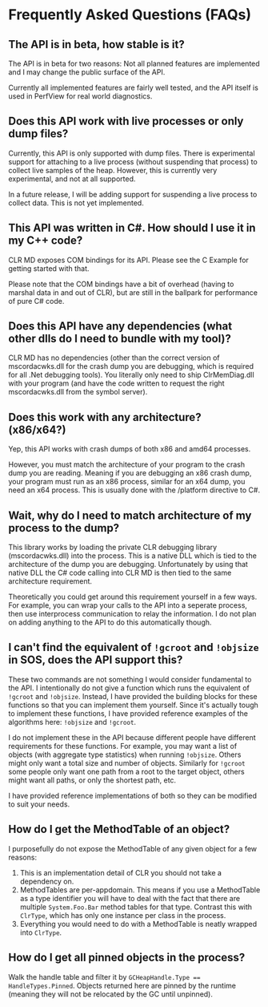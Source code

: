 # Frequently Asked Questions (FAQs)

## The API is in beta, how stable is it?

The API is in beta for two reasons: Not all planned features are implemented and
I may change the public surface of the API.

Currently all implemented features are fairly well tested, and the API itself is
used in PerfView for real world diagnostics.

## Does this API work with live processes or only dump files?

Currently, this API is only supported with dump files. There is experimental
support for attaching to a live process (without suspending that process) to
collect live samples of the heap. However, this is currently very experimental,
and not at all supported.

In a future release, I will be adding support for suspending a live process to
collect data. This is not yet implemented.

## This API was written in C#. How should I use it in my C++ code?

CLR MD exposes COM bindings for its API. Please see the C Example for getting
started with that.

Please note that the COM bindings have a bit of overhead (having to marshal data
in and out of CLR), but are still in the ballpark for performance of pure C#
code.

## Does this API have any dependencies (what other dlls do I need to bundle with my tool)?

CLR MD has no dependencies (other than the correct version of mscordacwks.dll
for the crash dump you are debugging, which is required for all .Net debugging
tools). You literally only need to ship ClrMemDiag.dll with your program (and
have the code written to request the right mscordacwks.dll from the symbol
server).

## Does this work with any architecture? (x86/x64?)

Yep, this API works with crash dumps of both x86 and amd64 processes.

However, you must match the architecture of your program to the crash dump you
are reading. Meaning if you are debugging an x86 crash dump, your program must
run as an x86 process, similar for an x64 dump, you need an x64 process. This is
usually done with the /platform directive to C#.

## Wait, why do I need to match architecture of my process to the dump?

This library works by loading the private CLR debugging library
(mscordacwks.dll) into the process. This is a native DLL which is tied to the
architecture of the dump you are debugging. Unfortunately by using that native
DLL the C# code calling into CLR MD is then tied to the same architecture
requirement.

Theoretically you could get around this requirement yourself in a few ways. For
example, you can wrap your calls to the API into a seperate process, then use
interprocess communication to relay the information. I do not plan on adding
anything to the API to do this automatically though.

## I can't find the equivalent of `!gcroot` and `!objsize` in SOS, does the API support this?

These two commands are not something I would consider fundamental to the API. I
intentionally do not give a function which runs the equivalent of `!gcroot` and
`!objsize`. Instead, I have provided the building blocks for these functions so
that you can implement them yourself. Since it's actually tough to implement
these functions, I have provided reference examples of the algorithms here:
`!objsize` and `!gcroot`.

I do not implement these in the API because different people have different
requirements for these functions. For example, you may want a list of objects
(with aggregate type statistics) when running `!objsize`. Others might only want
a total size and number of objects. Similarly for `!gcroot` some people only
want one path from a root to the target object, others might want all paths, or
only the shortest path, etc.

I have provided reference implementations of both so they can be modified to
suit your needs.

## How do I get the MethodTable of an object?

I purposefully do not expose the MethodTable of any given object for a few
reasons:

1. This is an implementation detail of CLR you should not take a dependency on.
2. MethodTables are per-appdomain. This means if you use a MethodTable as a type
   identifier you will have to deal with the fact that there are multiple
   `System.Foo.Bar` method tables for that type. Contrast this with
   `ClrType`, which has only one instance per class in the process.
3. Everything you would need to do with a MethodTable is neatly wrapped into
   `ClrType`.

## How do I get all pinned objects in the process?

Walk the handle table and filter it by
`GCHeapHandle.Type == HandleTypes.Pinned`. Objects returned here are pinned by
the runtime (meaning they will not be relocated by the GC until unpinned).
